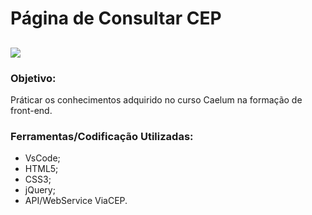 # Página de Consultar CEP
![](https://user-images.githubusercontent.com/48417347/70578892-cb196800-1b8d-11ea-9d27-cc98d63fe23d.png)
-------------

### Objetivo:
Práticar os conhecimentos adquirido no curso Caelum na formação de front-end.

### Ferramentas/Codificação Utilizadas:
- VsCode;
- HTML5;
- CSS3;
- jQuery;
- API/WebService ViaCEP.
